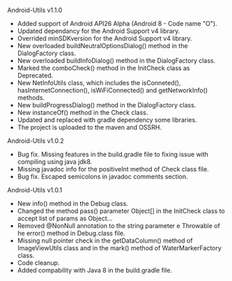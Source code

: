 Android-Utils v1.1.0

- Added support of Android API26 Alpha (Android 8 - Code name "O").
- Updated dependancy for the Android Support v4 library.
- Overrided minSDKversion for the Android Support v4 library.
- New overloaded buildNeutralOptionsDialog() method in the DialogFactory class.
- New overloaded buildInfoDialog() method in the DialogFactory class.
- Marked the comboCheck() method in the InitCheck class as Deprecated.
- New NetInfoUtils class, which includes the isConneted(), hasInternetConnection(), isWiFiConnected() and getNetworkInfo() methods.
- New buildProgressDialog() method in the DialogFactory class.
- New instanceOf() method in the Check class.
- Updated and replaced with gradle dependency some libraries.
- The project is uploaded to the maven and OSSRH.

Android-Utils v1.0.2

- Bug fix. Missing features in the build.gradle file to fixing issue with compiling using java jdk8.
- Missing javadoc info for the positiveInt method of Check class file.
- Bug fix. Escaped semicolons in javadoc comments section.

Android-Utils v1.0.1

- New info() method in the Debug class.
- Changed the method pass() parameter Object[] in the InitCheck class to accept list of params as Object...
- Removed @NonNull annotation to the string parameter e Throwable of he error() method in Debug.class file.
- Missing null pointer check in the getDataColumn() method of ImageViewUtils class and in the mark() method of WaterMarkerFactory class.
- Code cleanup.
- Added compability with Java 8 in the build.gradle file.